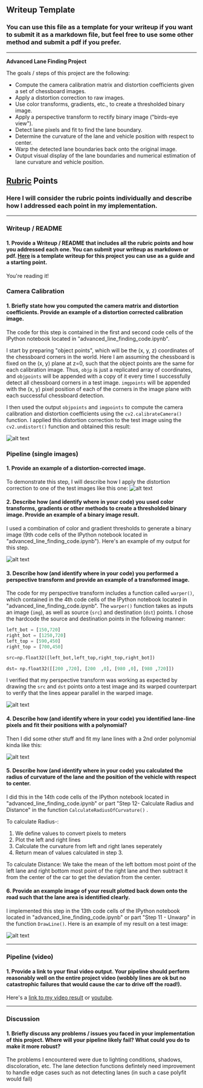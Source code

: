 ## Writeup Template

### You can use this file as a template for your writeup if you want to submit it as a markdown file, but feel free to use some other method and submit a pdf if you prefer.

---

**Advanced Lane Finding Project**

The goals / steps of this project are the following:

* Compute the camera calibration matrix and distortion coefficients given a set of chessboard images.
* Apply a distortion correction to raw images.
* Use color transforms, gradients, etc., to create a thresholded binary image.
* Apply a perspective transform to rectify binary image ("birds-eye view").
* Detect lane pixels and fit to find the lane boundary.
* Determine the curvature of the lane and vehicle position with respect to center.
* Warp the detected lane boundaries back onto the original image.
* Output visual display of the lane boundaries and numerical estimation of lane curvature and vehicle position.

[//]: # (Image References)

[image1]: ./output_images/calibration.jpg "Undistorted"
[image2]: ./output_images/undistort-images.jpg "Undistorted Images"
[image3]: ./output_images/binary-image.jpg "Binary Example"
[image4]: ./output_images/roi-warp.jpg "Warp Example"
[image5]: ./examples/color_fit_lines.jpg "Fit Visual"
[image6]: ./output_images/output.jpg "Output"
[video1]: ./project_video_output.mp4 "Video"

## [Rubric](https://review.udacity.com/#!/rubrics/571/view) Points

### Here I will consider the rubric points individually and describe how I addressed each point in my implementation.  

---

### Writeup / README

#### 1. Provide a Writeup / README that includes all the rubric points and how you addressed each one.  You can submit your writeup as markdown or pdf.  [Here](https://github.com/udacity/CarND-Advanced-Lane-Lines/blob/master/writeup_template.md) is a template writeup for this project you can use as a guide and a starting point.  

You're reading it!

### Camera Calibration

#### 1. Briefly state how you computed the camera matrix and distortion coefficients. Provide an example of a distortion corrected calibration image.

The code for this step is contained in the first and second code cells of the IPython notebook located in "advanced_line_finding_code.ipynb".  

I start by preparing "object points", which will be the (x, y, z) coordinates of the chessboard corners in the world. Here I am assuming the chessboard is fixed on the (x, y) plane at z=0, such that the object points are the same for each calibration image.  Thus, `objp` is just a replicated array of coordinates, and `objpoints` will be appended with a copy of it every time I successfully detect all chessboard corners in a test image.  `imgpoints` will be appended with the (x, y) pixel position of each of the corners in the image plane with each successful chessboard detection.  

I then used the output `objpoints` and `imgpoints` to compute the camera calibration and distortion coefficients using the `cv2.calibrateCamera()` function.  I applied this distortion correction to the test image using the `cv2.undistort()` function and obtained this result: 

![alt text][image1]

### Pipeline (single images)

#### 1. Provide an example of a distortion-corrected image.

To demonstrate this step, I will describe how I apply the distortion correction to one of the test images like this one:
![alt text][image2]

#### 2. Describe how (and identify where in your code) you used color transforms, gradients or other methods to create a thresholded binary image.  Provide an example of a binary image result.

I used a combination of color and gradient thresholds to generate a binary image (9th code cells of the IPython notebook located in "advanced_line_finding_code.ipynb").  Here's an example of my output for this step.

![alt text][image3]

#### 3. Describe how (and identify where in your code) you performed a perspective transform and provide an example of a transformed image.

The code for my perspective transform includes a function called `warper()`, which contained in the 4th code cells of the IPython notebook located in "advanced_line_finding_code.ipynb".  The `warper()` function takes as inputs an image (`img`), as well as source (`src`) and destination (`dst`) points.  I chose the hardcode the source and destination points in the following manner:

```python
left_bot = [150,720]
right_bot = [1250,720] 
left_top = [590,450]
right_top = [700,450]

src=np.float32([left_bot,left_top,right_top,right_bot])

dst= np.float32([[200 ,720], [200  ,0], [980 ,0], [980 ,720]])

```

I verified that my perspective transform was working as expected by drawing the `src` and `dst` points onto a test image and its warped counterpart to verify that the lines appear parallel in the warped image.

![alt text][image4]

#### 4. Describe how (and identify where in your code) you identified lane-line pixels and fit their positions with a polynomial?

Then I did some other stuff and fit my lane lines with a 2nd order polynomial kinda like this:

![alt text][image5]

#### 5. Describe how (and identify where in your code) you calculated the radius of curvature of the lane and the position of the vehicle with respect to center.

I did this in the 14th code cells of the IPython notebook located in "advanced_line_finding_code.ipynb" or part "Step 12- Calculate Radius and Distance" in the function `CalculateRadiusOfCurvature()` .

To calculate Radius-:

1. We define values to convert pixels to meters
2. Plot the left and right lines
3. Calculate the curvature from left and right lanes seperately
4. Return mean of values calculated in step 3.

To calculate Distance: We take the mean of the left bottom most point of the left lane and right bottom most point of the right lane and then subtract it from the center of the car to get the deviation from the center.

#### 6. Provide an example image of your result plotted back down onto the road such that the lane area is identified clearly.

I implemented this step in the 13th code cells of the IPython notebook located in "advanced_line_finding_code.ipynb" or part "Step 11 - Unwarp" in the function `DrawLine()`.  Here is an example of my result on a test image:

![alt text][image6]

---

### Pipeline (video)

#### 1. Provide a link to your final video output.  Your pipeline should perform reasonably well on the entire project video (wobbly lines are ok but no catastrophic failures that would cause the car to drive off the road!).

Here's a [link to my video result](./project_video.mp4) or [youtube](https://www.youtube.com/watch?v=BC-HsZC2z8Q&feature=youtu.be).

---

### Discussion

#### 1. Briefly discuss any problems / issues you faced in your implementation of this project.  Where will your pipeline likely fail?  What could you do to make it more robust?

The problems I encountered were due to lighting conditions, shadows, discoloration, etc.
The lane detection functions defintely need improvement to handle edge cases such as not detecting lanes (in such a case polyfit would fail)
